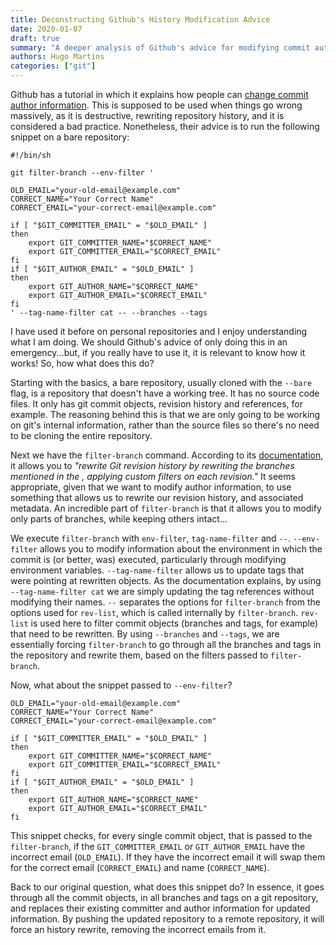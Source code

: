 ```yaml
---
title: Deconstructing Github's History Modification Advice
date: 2020-01-07
draft: true
summary: "A deeper analysis of Github's advice for modifying commit author information on a repository."
authors: Hugo Martins
categories: ["git"]
---
```



Github has a tutorial in which it explains how people can [change commit author information](https://help.github.com/en/github/using-git/changing-author-info). This is supposed to be used when things go wrong massively, as it is destructive, rewriting repository history, and it is considered a bad practice. Nonetheless, their advice is to run the following snippet on a bare repository:

```
#!/bin/sh

git filter-branch --env-filter '

OLD_EMAIL="your-old-email@example.com"
CORRECT_NAME="Your Correct Name"
CORRECT_EMAIL="your-correct-email@example.com"

if [ "$GIT_COMMITTER_EMAIL" = "$OLD_EMAIL" ]
then
    export GIT_COMMITTER_NAME="$CORRECT_NAME"
    export GIT_COMMITTER_EMAIL="$CORRECT_EMAIL"
fi
if [ "$GIT_AUTHOR_EMAIL" = "$OLD_EMAIL" ]
then
    export GIT_AUTHOR_NAME="$CORRECT_NAME"
    export GIT_AUTHOR_EMAIL="$CORRECT_EMAIL"
fi
' --tag-name-filter cat -- --branches --tags
```

I have used it before on personal repositories and I enjoy understanding what I am doing. We should Github's advice of only doing this in an emergency...but, if you really have to use it, it is relevant to know how it works! So, how what does this do?

Starting with the basics, a bare repository, usually cloned with the `--bare` flag, is a repository that doesn't have a working tree. It has no source code files. It only has git commit objects, revision history and references, for example. The reasoning behind this is that we are only going to be working on git's internal information, rather than the source files so there's no need to be cloning the entire repository.

Next we have the `filter-branch` command. According to its [documentation](https://git-scm.com/docs/git-filter-branch), it allows you to _"rewrite Git revision history by rewriting the branches mentioned in the <rev-list options>, applying custom filters on each revision."_ It seems appropriate, given that we want to modify author information, to use something that allows us to rewrite our revision history, and associated metadata. An incredible part of `filter-branch` is that it allows you to modify only parts of branches, while keeping others intact...

We execute `filter-branch` with `env-filter`, `tag-name-filter` and `--`. `--env-filter` allows you to modify information about the environment in which the commit is (or better, was) executed, particularly through modifying environment variables. `--tag-name-filter` allows us to update tags that were pointing at rewritten objects. As the documentation explains, by using `--tag-name-filter cat` we are simply updating the tag references without modifying their names. `--` separates the options for `filter-branch` from the options used for `rev-list`, which is called internally by `filter-branch`. `rev-list` is used here to filter commit objects (branches and tags, for example) that need to be rewritten. By using `--branches` and `--tags`, we are essentially forcing `filter-branch` to go through all the branches and tags in the repository and rewrite them, based on the filters passed to `filter-branch`.

Now, what about the snippet passed to `--env-filter`?


```
OLD_EMAIL="your-old-email@example.com"
CORRECT_NAME="Your Correct Name"
CORRECT_EMAIL="your-correct-email@example.com"

if [ "$GIT_COMMITTER_EMAIL" = "$OLD_EMAIL" ]
then
    export GIT_COMMITTER_NAME="$CORRECT_NAME"
    export GIT_COMMITTER_EMAIL="$CORRECT_EMAIL"
fi
if [ "$GIT_AUTHOR_EMAIL" = "$OLD_EMAIL" ]
then
    export GIT_AUTHOR_NAME="$CORRECT_NAME"
    export GIT_AUTHOR_EMAIL="$CORRECT_EMAIL"
fi
```

This snippet checks, for every single commit object, that is passed to the `filter-branch`, if the `GIT_COMMITTER_EMAIL` or `GIT_AUTHOR_EMAIL` have the incorrect email (`OLD_EMAIL`). If they have the incorrect email it will swap them for the correct email (`CORRECT_EMAIL`) and name (`CORRECT_NAME`).

Back to our original question, what does this snippet do? In essence, it goes through all the commit objects, in all branches and tags on a git repository, and replaces their existing committer and author information for updated information. By pushing the updated repository to a remote repository, it will force an history rewrite, removing the incorrect emails from it. 
